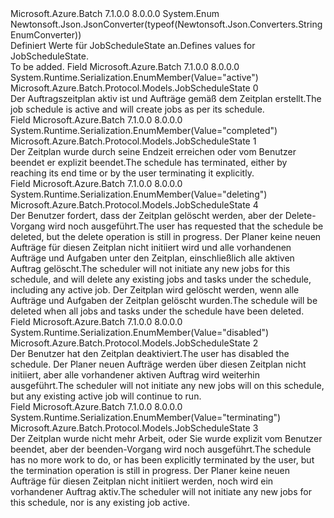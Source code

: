 <Type Name="JobScheduleState" FullName="Microsoft.Azure.Batch.Protocol.Models.JobScheduleState">
  <TypeSignature Language="C#" Value="public enum JobScheduleState" />
  <TypeSignature Language="ILAsm" Value=".class public auto ansi sealed JobScheduleState extends System.Enum" />
  <TypeSignature Language="DocId" Value="T:Microsoft.Azure.Batch.Protocol.Models.JobScheduleState" />
  <TypeSignature Language="VB.NET" Value="Public Enum JobScheduleState" />
  <TypeSignature Language="F#" Value="type JobScheduleState = " />
  <AssemblyInfo>
    <AssemblyName>Microsoft.Azure.Batch</AssemblyName>
    <AssemblyVersion>7.1.0.0</AssemblyVersion>
    <AssemblyVersion>8.0.0.0</AssemblyVersion>
  </AssemblyInfo>
  <Base>
    <BaseTypeName>System.Enum</BaseTypeName>
  </Base>
  <Attributes>
    <Attribute>
      <AttributeName>Newtonsoft.Json.JsonConverter(typeof(Newtonsoft.Json.Converters.StringEnumConverter))</AttributeName>
    </Attribute>
  </Attributes>
  <Docs>
    <summary>
            <span data-ttu-id="616d9-101">Definiert Werte für JobScheduleState an.</span><span class="sxs-lookup"><span data-stu-id="616d9-101">Defines values for JobScheduleState.</span></span>
            </summary>
    <remarks>To be added.</remarks>
  </Docs>
  <Members>
    <Member MemberName="Active">
      <MemberSignature Language="C#" Value="Active" />
      <MemberSignature Language="ILAsm" Value=".field public static literal valuetype Microsoft.Azure.Batch.Protocol.Models.JobScheduleState Active = int32(0)" />
      <MemberSignature Language="DocId" Value="F:Microsoft.Azure.Batch.Protocol.Models.JobScheduleState.Active" />
      <MemberSignature Language="VB.NET" Value="Active" />
      <MemberSignature Language="F#" Value="Active = 0" Usage="Microsoft.Azure.Batch.Protocol.Models.JobScheduleState.Active" />
      <MemberType>Field</MemberType>
      <AssemblyInfo>
        <AssemblyName>Microsoft.Azure.Batch</AssemblyName>
        <AssemblyVersion>7.1.0.0</AssemblyVersion>
        <AssemblyVersion>8.0.0.0</AssemblyVersion>
      </AssemblyInfo>
      <Attributes>
        <Attribute>
          <AttributeName>System.Runtime.Serialization.EnumMember(Value="active")</AttributeName>
        </Attribute>
      </Attributes>
      <ReturnValue>
        <ReturnType>Microsoft.Azure.Batch.Protocol.Models.JobScheduleState</ReturnType>
      </ReturnValue>
      <MemberValue>0</MemberValue>
      <Docs>
        <summary>
            <span data-ttu-id="616d9-102">Der Auftragszeitplan aktiv ist und Aufträge gemäß dem Zeitplan erstellt.</span><span class="sxs-lookup"><span data-stu-id="616d9-102">The job schedule is active and will create jobs as per its schedule.</span></span>
            </summary>
      </Docs>
    </Member>
    <Member MemberName="Completed">
      <MemberSignature Language="C#" Value="Completed" />
      <MemberSignature Language="ILAsm" Value=".field public static literal valuetype Microsoft.Azure.Batch.Protocol.Models.JobScheduleState Completed = int32(1)" />
      <MemberSignature Language="DocId" Value="F:Microsoft.Azure.Batch.Protocol.Models.JobScheduleState.Completed" />
      <MemberSignature Language="VB.NET" Value="Completed" />
      <MemberSignature Language="F#" Value="Completed = 1" Usage="Microsoft.Azure.Batch.Protocol.Models.JobScheduleState.Completed" />
      <MemberType>Field</MemberType>
      <AssemblyInfo>
        <AssemblyName>Microsoft.Azure.Batch</AssemblyName>
        <AssemblyVersion>7.1.0.0</AssemblyVersion>
        <AssemblyVersion>8.0.0.0</AssemblyVersion>
      </AssemblyInfo>
      <Attributes>
        <Attribute>
          <AttributeName>System.Runtime.Serialization.EnumMember(Value="completed")</AttributeName>
        </Attribute>
      </Attributes>
      <ReturnValue>
        <ReturnType>Microsoft.Azure.Batch.Protocol.Models.JobScheduleState</ReturnType>
      </ReturnValue>
      <MemberValue>1</MemberValue>
      <Docs>
        <summary>
            <span data-ttu-id="616d9-103">Der Zeitplan wurde durch seine Endzeit erreichen oder vom Benutzer beendet er explizit beendet.</span><span class="sxs-lookup"><span data-stu-id="616d9-103">The schedule has terminated, either by reaching its end time or by the user terminating it explicitly.</span></span>
            </summary>
      </Docs>
    </Member>
    <Member MemberName="Deleting">
      <MemberSignature Language="C#" Value="Deleting" />
      <MemberSignature Language="ILAsm" Value=".field public static literal valuetype Microsoft.Azure.Batch.Protocol.Models.JobScheduleState Deleting = int32(4)" />
      <MemberSignature Language="DocId" Value="F:Microsoft.Azure.Batch.Protocol.Models.JobScheduleState.Deleting" />
      <MemberSignature Language="VB.NET" Value="Deleting" />
      <MemberSignature Language="F#" Value="Deleting = 4" Usage="Microsoft.Azure.Batch.Protocol.Models.JobScheduleState.Deleting" />
      <MemberType>Field</MemberType>
      <AssemblyInfo>
        <AssemblyName>Microsoft.Azure.Batch</AssemblyName>
        <AssemblyVersion>7.1.0.0</AssemblyVersion>
        <AssemblyVersion>8.0.0.0</AssemblyVersion>
      </AssemblyInfo>
      <Attributes>
        <Attribute>
          <AttributeName>System.Runtime.Serialization.EnumMember(Value="deleting")</AttributeName>
        </Attribute>
      </Attributes>
      <ReturnValue>
        <ReturnType>Microsoft.Azure.Batch.Protocol.Models.JobScheduleState</ReturnType>
      </ReturnValue>
      <MemberValue>4</MemberValue>
      <Docs>
        <summary>
            <span data-ttu-id="616d9-104">Der Benutzer fordert, dass der Zeitplan gelöscht werden, aber der Delete-Vorgang wird noch ausgeführt.</span><span class="sxs-lookup"><span data-stu-id="616d9-104">The user has requested that the schedule be deleted, but the delete operation is still in progress.</span></span> <span data-ttu-id="616d9-105">Der Planer keine neuen Aufträge für diesen Zeitplan nicht initiiert wird und alle vorhandenen Aufträge und Aufgaben unter den Zeitplan, einschließlich alle aktiven Auftrag gelöscht.</span><span class="sxs-lookup"><span data-stu-id="616d9-105">The scheduler will not initiate any new jobs for this schedule, and will delete any existing jobs and tasks under the schedule, including any active job.</span></span> <span data-ttu-id="616d9-106">Der Zeitplan wird gelöscht werden, wenn alle Aufträge und Aufgaben der Zeitplan gelöscht wurden.</span><span class="sxs-lookup"><span data-stu-id="616d9-106">The schedule will be deleted when all jobs and tasks under the schedule have been deleted.</span></span>
            </summary>
      </Docs>
    </Member>
    <Member MemberName="Disabled">
      <MemberSignature Language="C#" Value="Disabled" />
      <MemberSignature Language="ILAsm" Value=".field public static literal valuetype Microsoft.Azure.Batch.Protocol.Models.JobScheduleState Disabled = int32(2)" />
      <MemberSignature Language="DocId" Value="F:Microsoft.Azure.Batch.Protocol.Models.JobScheduleState.Disabled" />
      <MemberSignature Language="VB.NET" Value="Disabled" />
      <MemberSignature Language="F#" Value="Disabled = 2" Usage="Microsoft.Azure.Batch.Protocol.Models.JobScheduleState.Disabled" />
      <MemberType>Field</MemberType>
      <AssemblyInfo>
        <AssemblyName>Microsoft.Azure.Batch</AssemblyName>
        <AssemblyVersion>7.1.0.0</AssemblyVersion>
        <AssemblyVersion>8.0.0.0</AssemblyVersion>
      </AssemblyInfo>
      <Attributes>
        <Attribute>
          <AttributeName>System.Runtime.Serialization.EnumMember(Value="disabled")</AttributeName>
        </Attribute>
      </Attributes>
      <ReturnValue>
        <ReturnType>Microsoft.Azure.Batch.Protocol.Models.JobScheduleState</ReturnType>
      </ReturnValue>
      <MemberValue>2</MemberValue>
      <Docs>
        <summary>
            <span data-ttu-id="616d9-107">Der Benutzer hat den Zeitplan deaktiviert.</span><span class="sxs-lookup"><span data-stu-id="616d9-107">The user has disabled the schedule.</span></span> <span data-ttu-id="616d9-108">Der Planer neuen Aufträge werden über diesen Zeitplan nicht initiiert, aber alle vorhandener aktiven Auftrag wird weiterhin ausgeführt.</span><span class="sxs-lookup"><span data-stu-id="616d9-108">The scheduler will not initiate any new jobs will on this schedule, but any existing active job will continue to run.</span></span>
            </summary>
      </Docs>
    </Member>
    <Member MemberName="Terminating">
      <MemberSignature Language="C#" Value="Terminating" />
      <MemberSignature Language="ILAsm" Value=".field public static literal valuetype Microsoft.Azure.Batch.Protocol.Models.JobScheduleState Terminating = int32(3)" />
      <MemberSignature Language="DocId" Value="F:Microsoft.Azure.Batch.Protocol.Models.JobScheduleState.Terminating" />
      <MemberSignature Language="VB.NET" Value="Terminating" />
      <MemberSignature Language="F#" Value="Terminating = 3" Usage="Microsoft.Azure.Batch.Protocol.Models.JobScheduleState.Terminating" />
      <MemberType>Field</MemberType>
      <AssemblyInfo>
        <AssemblyName>Microsoft.Azure.Batch</AssemblyName>
        <AssemblyVersion>7.1.0.0</AssemblyVersion>
        <AssemblyVersion>8.0.0.0</AssemblyVersion>
      </AssemblyInfo>
      <Attributes>
        <Attribute>
          <AttributeName>System.Runtime.Serialization.EnumMember(Value="terminating")</AttributeName>
        </Attribute>
      </Attributes>
      <ReturnValue>
        <ReturnType>Microsoft.Azure.Batch.Protocol.Models.JobScheduleState</ReturnType>
      </ReturnValue>
      <MemberValue>3</MemberValue>
      <Docs>
        <summary>
            <span data-ttu-id="616d9-109">Der Zeitplan wurde nicht mehr Arbeit, oder Sie wurde explizit vom Benutzer beendet, aber der beenden-Vorgang wird noch ausgeführt.</span><span class="sxs-lookup"><span data-stu-id="616d9-109">The schedule has no more work to do, or has been explicitly terminated by the user, but the termination operation is still in progress.</span></span> <span data-ttu-id="616d9-110">Der Planer keine neuen Aufträge für diesen Zeitplan nicht initiiert werden, noch wird ein vorhandener Auftrag aktiv.</span><span class="sxs-lookup"><span data-stu-id="616d9-110">The scheduler will not initiate any new jobs for this schedule, nor is any existing job active.</span></span>
            </summary>
      </Docs>
    </Member>
  </Members>
</Type>